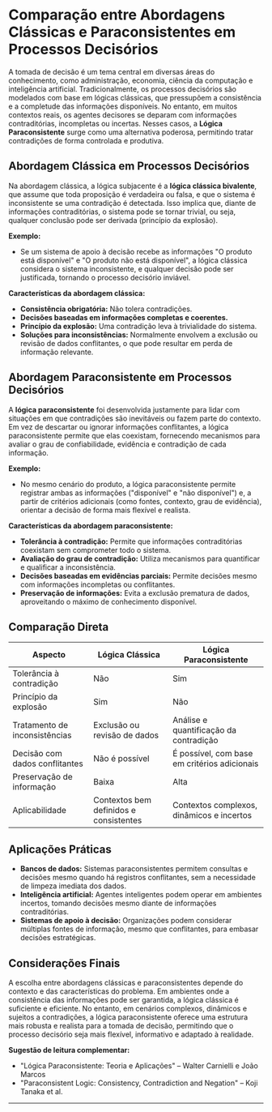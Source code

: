 
# Comparação entre Abordagens Clássicas e Paraconsistentes em Processos Decisórios

A tomada de decisão é um tema central em diversas áreas do conhecimento, como administração, economia, ciência da computação e inteligência artificial. Tradicionalmente, os processos decisórios são modelados com base em lógicas clássicas, que pressupõem a consistência e a completude das informações disponíveis. No entanto, em muitos contextos reais, os agentes decisores se deparam com informações contraditórias, incompletas ou incertas. Nesses casos, a **Lógica Paraconsistente** surge como uma alternativa poderosa, permitindo tratar contradições de forma controlada e produtiva.

## Abordagem Clássica em Processos Decisórios

Na abordagem clássica, a lógica subjacente é a **lógica clássica bivalente**, que assume que toda proposição é verdadeira ou falsa, e que o sistema é inconsistente se uma contradição é detectada. Isso implica que, diante de informações contraditórias, o sistema pode se tornar trivial, ou seja, qualquer conclusão pode ser derivada (princípio da explosão).

**Exemplo:**
- Se um sistema de apoio à decisão recebe as informações "O produto está disponível" e "O produto não está disponível", a lógica clássica considera o sistema inconsistente, e qualquer decisão pode ser justificada, tornando o processo decisório inviável.

**Características da abordagem clássica:**
- **Consistência obrigatória:** Não tolera contradições.
- **Decisões baseadas em informações completas e coerentes.**
- **Princípio da explosão:** Uma contradição leva à trivialidade do sistema.
- **Soluções para inconsistências:** Normalmente envolvem a exclusão ou revisão de dados conflitantes, o que pode resultar em perda de informação relevante.

## Abordagem Paraconsistente em Processos Decisórios

A **lógica paraconsistente** foi desenvolvida justamente para lidar com situações em que contradições são inevitáveis ou fazem parte do contexto. Em vez de descartar ou ignorar informações conflitantes, a lógica paraconsistente permite que elas coexistam, fornecendo mecanismos para avaliar o grau de confiabilidade, evidência e contradição de cada informação.

**Exemplo:**
- No mesmo cenário do produto, a lógica paraconsistente permite registrar ambas as informações ("disponível" e "não disponível") e, a partir de critérios adicionais (como fontes, contexto, grau de evidência), orientar a decisão de forma mais flexível e realista.

**Características da abordagem paraconsistente:**
- **Tolerância à contradição:** Permite que informações contraditórias coexistam sem comprometer todo o sistema.
- **Avaliação do grau de contradição:** Utiliza mecanismos para quantificar e qualificar a inconsistência.
- **Decisões baseadas em evidências parciais:** Permite decisões mesmo com informações incompletas ou conflitantes.
- **Preservação de informações:** Evita a exclusão prematura de dados, aproveitando o máximo de conhecimento disponível.

## Comparação Direta

| Aspecto                        | Lógica Clássica                  | Lógica Paraconsistente           |
|--------------------------------|----------------------------------|----------------------------------|
| Tolerância à contradição       | Não                              | Sim                              |
| Princípio da explosão          | Sim                              | Não                              |
| Tratamento de inconsistências  | Exclusão ou revisão de dados     | Análise e quantificação da contradição |
| Decisão com dados conflitantes | Não é possível                   | É possível, com base em critérios adicionais |
| Preservação de informação      | Baixa                            | Alta                             |
| Aplicabilidade                 | Contextos bem definidos e consistentes | Contextos complexos, dinâmicos e incertos |

## Aplicações Práticas

- **Bancos de dados:** Sistemas paraconsistentes permitem consultas e decisões mesmo quando há registros conflitantes, sem a necessidade de limpeza imediata dos dados.
- **Inteligência artificial:** Agentes inteligentes podem operar em ambientes incertos, tomando decisões mesmo diante de informações contraditórias.
- **Sistemas de apoio à decisão:** Organizações podem considerar múltiplas fontes de informação, mesmo que conflitantes, para embasar decisões estratégicas.

## Considerações Finais

A escolha entre abordagens clássicas e paraconsistentes depende do contexto e das características do problema. Em ambientes onde a consistência das informações pode ser garantida, a lógica clássica é suficiente e eficiente. No entanto, em cenários complexos, dinâmicos e sujeitos a contradições, a lógica paraconsistente oferece uma estrutura mais robusta e realista para a tomada de decisão, permitindo que o processo decisório seja mais flexível, informativo e adaptado à realidade.

**Sugestão de leitura complementar:**  
- "Lógica Paraconsistente: Teoria e Aplicações" – Walter Carnielli e João Marcos  
- "Paraconsistent Logic: Consistency, Contradiction and Negation" – Koji Tanaka et al.

---
```